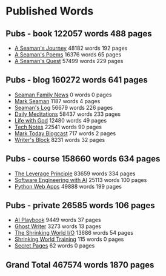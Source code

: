 # Published Words


## Pubs - book                            122057 words   488 pages

* [A Seaman's Journey](/journey)           48182 words   192 pages
* [A Seaman's Poems](/poem)                16376 words    65 pages
* [A Seaman's Quest](/quest)               57499 words   229 pages


## Pubs - blog                            160272 words   641 pages

* [Seaman Family News](/family)                0 words     0 pages
* [Mark Seaman](/marks)                     1187 words     4 pages
* [Seaman's Log](/sampler)                 56679 words   226 pages
* [Daily Meditations](/spiritual)          58437 words   233 pages
* [Life with God](/spirituality)           12480 words    49 pages
* [Tech Notes](/tech)                      22541 words    90 pages
* [Mark Today Blogcast](/today)              717 words     2 pages
* [Writer's Block](/write)                  8231 words    32 pages


## Pubs - course                          158660 words   634 pages

* [The Leverage Principle](/leverage)      83659 words   334 pages
* [Software Engineering with AI](/sweng)   25113 words   100 pages
* [Python Web Apps](/webapps)              49888 words   199 pages


## Pubs - private                          26585 words   106 pages

* [AI Playbook](/ai)                        9449 words    37 pages
* [Ghost Writer](/ghost)                    3273 words    13 pages
* [The Shrinking World I/O](/io)           13686 words    54 pages
* [Shrinking World Training](/org)           115 words     0 pages
* [Secret Pages](/private)                    62 words     0 pages



## Grand Total   467574 words  1870 pages